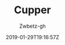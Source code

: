 ---
title: "Cupper"
github: https://github.com/zwbetz-gh/cupper-hugo-theme
demo: https://cupper-hugo-theme.netlify.com/
author: Zwbetz-gh
ssg:
  - Hugo
cms:
  - No Cms
date: 2019-01-29T19:16:57Z
github_branch: master
description: "An accessibility-friendly Hugo theme, ported from the original Cupper project."
---